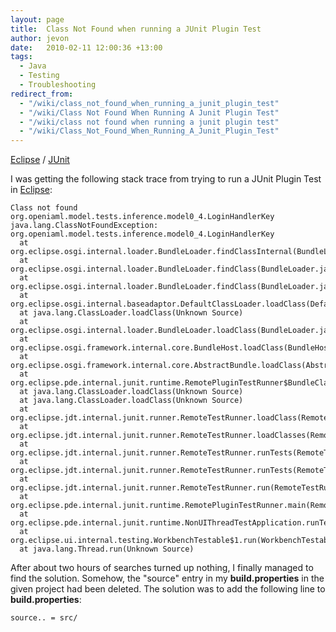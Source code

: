 ```yaml
---
layout: page
title:  Class Not Found when running a JUnit Plugin Test
author: jevon
date:   2010-02-11 12:00:36 +13:00
tags:
  - Java
  - Testing
  - Troubleshooting
redirect_from:
  - "/wiki/class_not_found_when_running_a_junit_plugin_test"
  - "/wiki/Class Not Found When Running A Junit Plugin Test"
  - "/wiki/class not found when running a junit plugin test"
  - "/wiki/Class_Not_Found_When_Running_A_Junit_Plugin_Test"
---
```


[Eclipse](Eclipse.md) / [JUnit](junit.md)

I was getting the following stack trace from trying to run a JUnit Plugin Test in [Eclipse](Eclipse.md):

```
Class not found org.openiaml.model.tests.inference.model0_4.LoginHandlerKey
java.lang.ClassNotFoundException: org.openiaml.model.tests.inference.model0_4.LoginHandlerKey
  at org.eclipse.osgi.internal.loader.BundleLoader.findClassInternal(BundleLoader.java:489)
  at org.eclipse.osgi.internal.loader.BundleLoader.findClass(BundleLoader.java:405)
  at org.eclipse.osgi.internal.loader.BundleLoader.findClass(BundleLoader.java:393)
  at org.eclipse.osgi.internal.baseadaptor.DefaultClassLoader.loadClass(DefaultClassLoader.java:105)
  at java.lang.ClassLoader.loadClass(Unknown Source)
  at org.eclipse.osgi.internal.loader.BundleLoader.loadClass(BundleLoader.java:321)
  at org.eclipse.osgi.framework.internal.core.BundleHost.loadClass(BundleHost.java:231)
  at org.eclipse.osgi.framework.internal.core.AbstractBundle.loadClass(AbstractBundle.java:1193)
  at org.eclipse.pde.internal.junit.runtime.RemotePluginTestRunner$BundleClassLoader.findClass(RemotePluginTestRunner.java:38)
  at java.lang.ClassLoader.loadClass(Unknown Source)
  at java.lang.ClassLoader.loadClass(Unknown Source)
  at org.eclipse.jdt.internal.junit.runner.RemoteTestRunner.loadClass(RemoteTestRunner.java:693)
  at org.eclipse.jdt.internal.junit.runner.RemoteTestRunner.loadClasses(RemoteTestRunner.java:429)
  at org.eclipse.jdt.internal.junit.runner.RemoteTestRunner.runTests(RemoteTestRunner.java:452)
  at org.eclipse.jdt.internal.junit.runner.RemoteTestRunner.runTests(RemoteTestRunner.java:683)
  at org.eclipse.jdt.internal.junit.runner.RemoteTestRunner.run(RemoteTestRunner.java:390)
  at org.eclipse.pde.internal.junit.runtime.RemotePluginTestRunner.main(RemotePluginTestRunner.java:62)
  at org.eclipse.pde.internal.junit.runtime.NonUIThreadTestApplication.runTests(NonUIThreadTestApplication.java:23)
  at org.eclipse.ui.internal.testing.WorkbenchTestable$1.run(WorkbenchTestable.java:71)
  at java.lang.Thread.run(Unknown Source)
```

After about two hours of searches turned up nothing, I finally managed to find the solution. Somehow, the "source" entry in my **build.properties** in the given project had been deleted. The solution was to add the following line to **build.properties**:

`source.. = src/`
